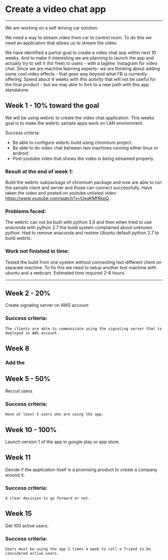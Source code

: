 # Create a video chat app
---------------------------

We are working on a self driving car solution. 

We need a way to stream video from car to control room. To do this we need an application that allows us to stream the video.

We have identified a partial goal to create a video chat app within next 10 weeks. And to make it interesting we are planning to launch the app and actually try to sell it (for free) to users - with a tagline: Instagram for video chat. Since we are machine learning experts- we are thinking about adding some cool video effects - that goes way beyond what FB is currently offering. Spend about 4 weeks  with this activity that will not be useful for the final product - but we may able to fork to a new path with this app standalone.

## Week 1 - 10% toward the goal
We will be using webrtc to create the video chat application. This weeks goal is to make the webrtc sample apps work on LAN environment.

Success criteria:
- Be able to configure webrtc build using chromium project.
- Be able to do video chat between two machines running either linux or android 
- Post youtube video that shows the video is being streamed properly.

### Result at the end of week 1:
Build the webrtc subpackage of chromium package and now are able to run the sample client and server and those can connect successfully. Have taken the video and posted on youtube unlisted video https://www.youtube.com/watch?v=fJsgKMfRkpQ .

### Problems faced:
The webrtc can not be built with python 3.6 and then when tried to use anaconda with python 2.7 the build system complained about unknown python. Had to remove anaconda and restore Ubuntu default python 2.7 to build webrtc.

### Work not finished in time:

Tested the build from one system without connecting two different client on separate machine. To fix this we need to setup another test machine with ubuntu and a webcam. Estimated time required 2-6 hours.

---------------------------------

## Week 2 - 20%
Create signaling server on AWS account

### Success criteria:
    The clients are able to communicate using the signaling server that is deployed in AWS account.

## Week 8
### Add the 

## Week 5 - 50%
Recruit users

### Success criteria:
    Have at least 5 users who are using the app.


## Week 10 - 100%
Launch version 1 of the app in google play or app store.

## Week 11
Decide if the application itself is a promising product to create a company around it.

### Success criteria:
    A clear decision to go forward or not.

## Week 15
Get 100 active users.

### Success criteria:
    Users must be using the app 2 times a week to call a friend to be considered active users.
